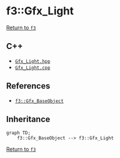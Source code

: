 # f3::Gfx_Light

[Return to `f3`](/docs/f3.md)

## C++

- [`Gfx_Light.hpp`](/c++/include/Gfx_Light.hpp)
- [`Gfx_Light.cpp`](/c++/source/Gfx_Light.cpp)

## References

- [`f3::Gfx_BaseObject`](/docs/f3/Gfx_BaseObject.md)

## Inheritance

```mermaid
graph TD;
    f3::Gfx_BaseObject --> f3::Gfx_Light
```

[Return to `f3`](/docs/f3.md)